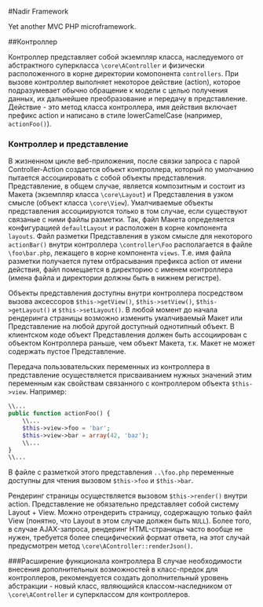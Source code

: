 #Nadir Framework

Yet another MVC PHP microframework.

##Контроллер

Контроллер представляет собой экземпляр класса, наследуемого от абстрактного 
суперкласса `\core\AController` и физически расположенного в корне директории 
комопонента `controllers`. При вызове контроллер выполняет некоторое действие 
(action), которое подразумевает обычно обращение к модели с целью получения данных, 
их дальнейшее преобразование и передачу в представление. Действие - это метод 
класса контроллера, имя действия включает префикс action и написано в стиле 
lowerCamelCase (например, `actionFoo()`).

### Контроллер и представление

В жизненном цикле веб-приложения, после связки запроса с парой Controller-Action
создается объект контроллера, который по умолчанию пытается ассоциировать с собой
объекты представления. Представление, в общем случае, является композитным и 
состоит из Макета (экземпляр класса `\core\Layout`) и Представления в узком смысле 
(объект класса `\core\View`). Умалчиваемые объекты представления ассоциируются 
только в том случае, если существуют связаные с ними файлы разметки. Так, 
файл Макета определяется конфигурацией `defaultLayout` и расположен в корне
компонента `layouts`. Файл разметки Представления в узком смысле для
некоторого `actionBar()` внутри контроллера `\controller\Foo` располагается в
файле  `\foo\bar.php`, лежащего в корне компонента `views`. Т.е. имя файла разметки
получается путем отбрасывания префикса action от имени действия, файл помещается
в директорию с именем контроллера (имена файла и директории должны быть в нижнем
регистре).

Объекты представления доступны внутри контроллера посредством вызова аксессоров 
`$this->getView()`, `$this->setView()`, `$this->getLayout()` и `$this->setLayout()`.
В любой момент до начала рендеринга страницы возможно изменить умалчиваемый Макет 
или Представление на любой другой доступный однотипный объект. В клиентском коде
объект Представления должен быть ассоциирован с объектом Контроллера раньше, чем
объект Макета, т.к. Макет не может содержать пустое Представление.

Передача пользовательских переменных из контроллера в представление осуществляется
присваиванием нужных значений этим переменным как свойствам связанного с контроллером
объекта `$this->view`. Например:
````php
\\...
public function actionFoo() {
	\\...
	$this->view->foo = 'bar';
	$this->view->bar = array(42, 'baz');
	\\...
}
\\...
````
В файле с разметкой этого представления `..\foo.php` переменные доступны для
чтения вызовом `$this->foo` и `$this->bar`. 

Рендеринг страницы осуществляется вызовом `$this->render()` внутри action. 
Представление не обязательно представляет собой систему Layout + View. Можно
отрендерить страницу, содержащую только файл View (понятно, что Layout в этом
случае должен быть `NULL`). Более того, в случае AJAX-запроса, рендеринг 
HTML-страницы часто вообще не нужен, требуется более специфический формат ответа,
на этот случай предусмотрен метод `\core\AController::renderJson()`.

###Расширение функционала контроллера
В случае необходимости внесения дополнительных возможностей в класс-предок для
контроллеров, рекомендуется создать дополнительный уровень абстракции - новый
класс, являющийся классом-наследником от `\core\AController` и суперклассом для 
контроллеров.